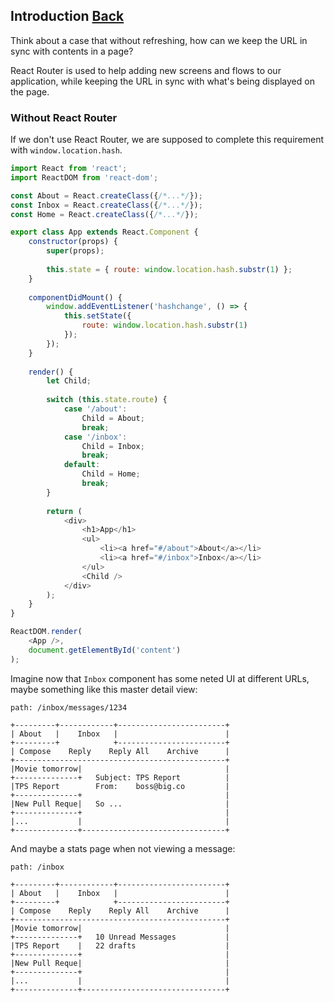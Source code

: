 ## Introduction [Back](./../react_router.md)

Think about a case that without refreshing, how can we keep the URL in sync with contents in a page?

React Router is used to help adding new screens and flows to our application, while keeping the URL in sync with what's being displayed on the page.

### Without React Router

If we don't use React Router, we are supposed to complete this requirement with `window.location.hash`.

```js
import React from 'react';
import ReactDOM from 'react-dom';

const About = React.createClass({/*...*/});
const Inbox = React.createClass({/*...*/});
const Home = React.createClass({/*...*/});

export class App extends React.Component {
    constructor(props) {
        super(props);
        
        this.state = { route: window.location.hash.substr(1) };
    }
    
    componentDidMount() {
        window.addEventListener('hashchange', () => {
            this.setState({
                route: window.location.hash.substr(1)
            });
        });
    }
    
    render() {
        let Child;
        
        switch (this.state.route) {
            case '/about':
                Child = About;
                break;
            case '/inbox':
                Child = Inbox;
                break;
            default:
                Child = Home;
                break;
        }
        
        return (
            <div>
                <h1>App</h1>
                <ul>
                    <li><a href="#/about">About</a></li>
                    <li><a href="#/inbox">Inbox</a></li>
                </ul>
                <Child />
            </div>
        );
    }
}

ReactDOM.render(
    <App />,
    document.getElementById('content')
);
```

Imagine now that `Inbox` component has some neted UI at different URLs, maybe something like this master detail view:

```
path: /inbox/messages/1234

+---------+------------+------------------------+
| About   |    Inbox   |                        |
+---------+            +------------------------+
| Compose    Reply    Reply All    Archive      |
+-----------------------------------------------+
|Movie tomorrow|                                |
+--------------+   Subject: TPS Report          |
|TPS Report        From:    boss@big.co         |
+--------------+                                |
|New Pull Reque|   So ...                       |
+--------------+                                |
|...           |                                |
+--------------+--------------------------------+
```

And maybe a stats page when not viewing a message:

```
path: /inbox

+---------+------------+------------------------+
| About   |    Inbox   |                        |
+---------+            +------------------------+
| Compose    Reply    Reply All    Archive      |
+-----------------------------------------------+
|Movie tomorrow|                                |
+--------------+   10 Unread Messages           |
|TPS Report    |   22 drafts                    |
+--------------+                                |
|New Pull Reque|                                |
+--------------+                                |
|...           |                                |
+--------------+--------------------------------+
```
